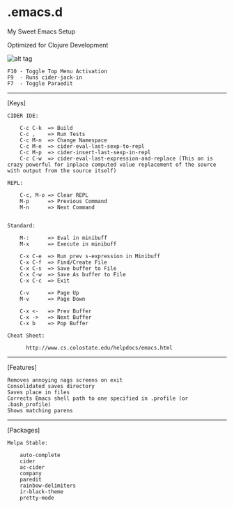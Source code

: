 .emacs.d
========

My Sweet Emacs Setup

Optimized for Clojure Development

![alt tag](https://github.com/jclosure/.emacs.d/blob/master/extra/screenshot.png)


	F10 - Toggle Top Menu Activation
	F9  - Runs cider-jack-in
	F7  - Toggle Paraedit

---

[Keys]

	CIDER IDE:

		C-c C-k  => Build
		C-c ,    => Run Tests
		C-c M-n  => Change Namespace
        C-c M-e  => cider-eval-last-sexp-to-repl
		C-c M-p  => cider-insert-last-sexp-in-repl
		C-c C-w  => cider-eval-last-expression-and-replace (This on is crazy powerful for inplace computed value replacement of the source with output from the source itself)
		 
	REPL:

		C-c, M-o => Clear REPL
		M-p      => Previous Command
		M-n      => Next Command


	Standard:

		M-:      => Eval in minibuff
		M-x      => Execute in minibuff

		C-x C-e  => Run prev s-expression in Minibuff
		C-x C-f  => Find/Create File
		C-x C-s  => Save buffer to File
		C-x C-w  => Save As buffer to File
		C-x C-c  => Exit

		C-v      => Page Up
		M-v      => Page Down

		C-x <-   => Prev Buffer
		C-x ->   => Next Buffer
		C-x b    => Pop Buffer

	Cheat Sheet:

	      http://www.cs.colostate.edu/helpdocs/emacs.html
---

[Features]

	Removes annoying nags screens on exit
	Consolidated saves directory
	Saves place in files
	Corrects Emacs shell path to one specified in .profile (or .bash_profile)
	Shows matching parens

---

[Packages]

	Melpa Stable:

		auto-complete
		cider
		ac-cider
		company
		paredit
		rainbow-delimiters
		ir-black-theme
		pretty-mode
